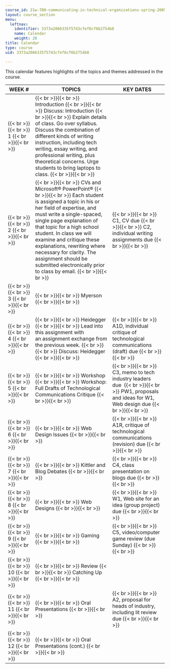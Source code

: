 ```yaml
---
course_id: 21w-780-communicating-in-technical-organizations-spring-2005
layout: course_section
menu:
  leftnav:
    identifier: 3373a2066335f5743cfef6cf6b2754b8
    name: Calendar
    weight: 20
title: Calendar
type: course
uid: 3373a2066335f5743cfef6cf6b2754b8

---
```


This calendar features highlights of the topics and themes addressed in the course.

| WEEK # | TOPICS | KEY DATES |
| --- | --- | --- |
|  {{< br >}}{{< br >}} 1 {{< br >}}{{< br >}}  |  {{< br >}}{{< br >}} Introduction {{< br >}}{{< br >}} Discuss: Introduction {{< br >}}{{< br >}} Explain details of class. Go over syllabus. Discuss the combination of different kinds of writing instruction, including tech writing, essay writing, and professional writing, plus theoretical concerns. Urge students to bring laptops to class. {{< br >}}{{< br >}}  | &nbsp; |
|  {{< br >}}{{< br >}} 2 {{< br >}}{{< br >}}  |  {{< br >}}{{< br >}} CVs and Microsoft® PowerPoint® {{< br >}}{{< br >}} Each student is assigned a topic in his or her field of expertise, and must write a single-spaced, single page explanation of that topic for a high school student. In class we will examine and critique these explanations, rewriting where necessary for clarity. The assignment should be submitted electronically prior to class by email. {{< br >}}{{< br >}}  |  {{< br >}}{{< br >}} C1, CV due {{< br >}}{{< br >}} C2, individual writing assignments due {{< br >}}{{< br >}}  |
|  {{< br >}}{{< br >}} 3 {{< br >}}{{< br >}}  |  {{< br >}}{{< br >}} Myerson {{< br >}}{{< br >}}  | &nbsp; |
|  {{< br >}}{{< br >}} 4 {{< br >}}{{< br >}}  |  {{< br >}}{{< br >}} Heidegger {{< br >}}{{< br >}} Lead into this assignment with an assignment exchange from the previous week. {{< br >}}{{< br >}} Discuss: Heidegger {{< br >}}{{< br >}}  |  {{< br >}}{{< br >}} A1D, individual critique of technological communications (draft) due {{< br >}}{{< br >}}  |
|  {{< br >}}{{< br >}} 5 {{< br >}}{{< br >}}  |  {{< br >}}{{< br >}} Workshop {{< br >}}{{< br >}} Workshop: Full Drafts of Technological Communications Critique {{< br >}}{{< br >}}  |  {{< br >}}{{< br >}} C3, memo to tech industry leaders due  {{< br >}}{{< br >}} PW1, proposals and ideas for W1, Web design due {{< br >}}{{< br >}}  |
|  {{< br >}}{{< br >}} 6 {{< br >}}{{< br >}}  |  {{< br >}}{{< br >}} Web Design Issues {{< br >}}{{< br >}}  |  {{< br >}}{{< br >}} A1R, critique of technological communications (revision) due {{< br >}}{{< br >}}  |
|  {{< br >}}{{< br >}} 7 {{< br >}}{{< br >}}  |  {{< br >}}{{< br >}} Kittler and Blog Debates {{< br >}}{{< br >}}  |  {{< br >}}{{< br >}} C4, class presentation on blogs due {{< br >}}{{< br >}}  |
|  {{< br >}}{{< br >}} 8 {{< br >}}{{< br >}}  |  {{< br >}}{{< br >}} Web Designs {{< br >}}{{< br >}}  |  {{< br >}}{{< br >}} W1, Web site for an idea (group project) due {{< br >}}{{< br >}}  |
|  {{< br >}}{{< br >}} 9 {{< br >}}{{< br >}}  |  {{< br >}}{{< br >}} Gaming {{< br >}}{{< br >}}  |  {{< br >}}{{< br >}} C5, video/computer game review (due Sunday) {{< br >}}{{< br >}}  |
|  {{< br >}}{{< br >}} 10 {{< br >}}{{< br >}}  |  {{< br >}}{{< br >}} Review {{< br >}}{{< br >}} Catching Up {{< br >}}{{< br >}}  | &nbsp; |
|  {{< br >}}{{< br >}} 11 {{< br >}}{{< br >}}  |  {{< br >}}{{< br >}} Oral Presentations {{< br >}}{{< br >}}  |  {{< br >}}{{< br >}} A2, proposal for heads of industry, including lit review due {{< br >}}{{< br >}}  |
|  {{< br >}}{{< br >}} 12 {{< br >}}{{< br >}}  |  {{< br >}}{{< br >}} Oral Presentations (cont.) {{< br >}}{{< br >}}  |